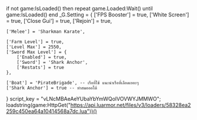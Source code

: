 if not game:IsLoaded() then repeat game.Loaded:Wait() until game:IsLoaded() end
_G.Setting = {
    ['FPS Booster'] = true,
    ['White Screen'] = true,
    ['Close Gui'] = true,
    ['Rejoin'] = true,

    ['Melee'] = 'Sharkman Karate',

    ['Farm Level'] = true,
    ['Level Max'] = 2550,
    ['Sword Max Level'] = {
        ['Enabled'] = true,
        ['Sword'] = 'Shark Anchor',
        ['Restats'] = true
    },

    ['Boat'] = 'PirateBrigade', -- เรือที่ใช้ แนะนำเรือที่เลือดเยอะๆ
    ['Shark Anchor'] = true -- ทำสมอออโต้
}
script_key = "vLNcMBAeAeYUbaYbYmWQolVOVWYJMMWO";
loadstring(game:HttpGet("https://api.luarmor.net/files/v3/loaders/58328ea2259c450ea64a10414568a7dc.lua"))()
